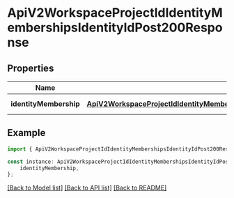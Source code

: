 # ApiV2WorkspaceProjectIdIdentityMembershipsIdentityIdPost200Response


## Properties

Name | Type | Description | Notes
------------ | ------------- | ------------- | -------------
**identityMembership** | [**ApiV2WorkspaceProjectIdIdentityMembershipsIdentityIdPost200ResponseIdentityMembership**](ApiV2WorkspaceProjectIdIdentityMembershipsIdentityIdPost200ResponseIdentityMembership.md) |  | [default to undefined]

## Example

```typescript
import { ApiV2WorkspaceProjectIdIdentityMembershipsIdentityIdPost200Response } from './api';

const instance: ApiV2WorkspaceProjectIdIdentityMembershipsIdentityIdPost200Response = {
    identityMembership,
};
```

[[Back to Model list]](../README.md#documentation-for-models) [[Back to API list]](../README.md#documentation-for-api-endpoints) [[Back to README]](../README.md)
